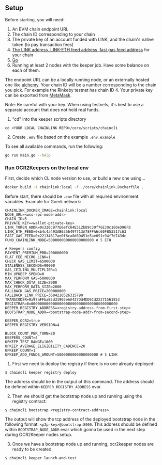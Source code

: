 ## Setup

Before starting, you will need:
1. An EVM chain endpoint URL
2. The chain ID corresponding to your chain
3. The private key of an account funded with LINK, and the chain's native token
   (to pay transaction fees)
4. [The LINK address, LINK-ETH feed address, fast gas feed address](https://docs.chain.link/docs/chainlink-keepers/introduction/#onboarding-steps)
   for your chain
5. [Go](https://go.dev/doc/install)
6. Running at least 2 nodes with the keeper job. Have some balance on each of them.

The endpoint URL can be a locally running node, or an externally hosted one like
[alchemy](https://www.alchemy.com/). Your chain ID will be a number
corresponding to the chain you pick. For example the Rinkeby testnet has chain
ID 4. Your private key can be exported from [MetaMask](https://metamask.zendesk.com/hc/en-us/articles/360015289632-How-to-Export-an-Account-Private-Key).

Note: Be careful with your key. When using testnets, it's best to use a separate
account that does not hold real funds.

1. "cd" into the keeper scripts  directory
```shell
cd <YOUR LOCAL CHAINLINK REPO>/core/scripts/chaincli
```
2. Create `.env` file based on the example `.env.example`

To see all available commands, run the following:
```bash
go run main.go --help
```

### Run OCR2Keepers on the local env

First, decide which CL node version to use, or build a new one using...

```bash
docker build -t chainlink:local -f ./core/chainlink.Dockerfile .
```

Before start, there should be `.env` file with all required environment variables. Example for Goerli network:
```.dotenv
CHAINLINK_DOCKER_IMAGE=chainlink:local
NODE_URL=<wss-rpc-node-addr>
CHAIN_ID=5
PRIVATE_KEY=<wallet-private-key>
LINK_TOKEN_ADDR=0x326C977E6efc84E512bB9C30f76E30c160eD06FB
LINK_ETH_FEED=0xb4c4a493AB6356497713A78FFA6c60FB53517c63
FAST_GAS_FEED=0x22134617ae0f6ca8d89451e5ae091c94f7d743dc
FUND_CHAINLINK_NODE=500000000000000000000 # 5 ETH

# Keepers config
PAYMENT_PREMIUM_PBB=200000000
FLAT_FEE_MICRO_LINK=1
CHECK_GAS_LIMIT=6500000
STALENESS_SECONDS=90000
GAS_CEILING_MULTIPLIER=1
MIN_UPKEEP_SPEND=0
MAX_PERFORM_GAS=5000000
MAX_CHECK_DATA_SIZE=2000
MAX_PERFORM_DATA_SIZE=2000
FALLBACK_GAS_PRICE=200000000
FALLBACK_LINK_PRICE=3684210526315790
TRANSCODER=0x97aFFbaE5d31965eAA427Dd4DD6Cd22271561853
REGISTRAR=0x0000000000000000000000000000000000000000
KEEPER_REGISTRY_ADDRESS=<registry-address-from-first-step>
BOOTSTRAP_NODE_ADDR=<bootstrap-node-addr-from-second-step>

KEEPER_OCR2=true
KEEPER_REGISTRY_VERSION=4

BLOCK_COUNT_PER_TURN=20
KEEPERS_COUNT=4
UPKEEP_TEST_RANGE=1000
UPKEEP_AVERAGE_ELIGIBILITY_CADENCE=20
UPKEEP_COUNT=1
UPKEEP_ADD_FUNDS_AMOUNT=5000000000000000000 # 5 LINK
```

1. First we need to deploy the registry if there is no one already deployed:
```shell
$ chaincli keeper registry deploy
```
The address should be in the output of this command. The address should be defined within `KEEPER_REGISTRY_ADDRESS` evar.

2. Then we should get the bootstrap node up and running using the registry contract:
```shell
$ chaincli bootstrap <registry-contract-address>
```
The output will show the tcp address of the deployed bootstrap node in the following format: `<p2p-key>@bootstrap:8000`.
This address should be defined within `BOOTSTRAP_NODE_ADDR` evar which gonna be used in the next step during OCR2Keeper nodes setup.

3. Once we have a bootstrap node up and running, ocr2keeper nodes are ready to be created.
```shell
$ chaincli keeper launch-and-test
```
